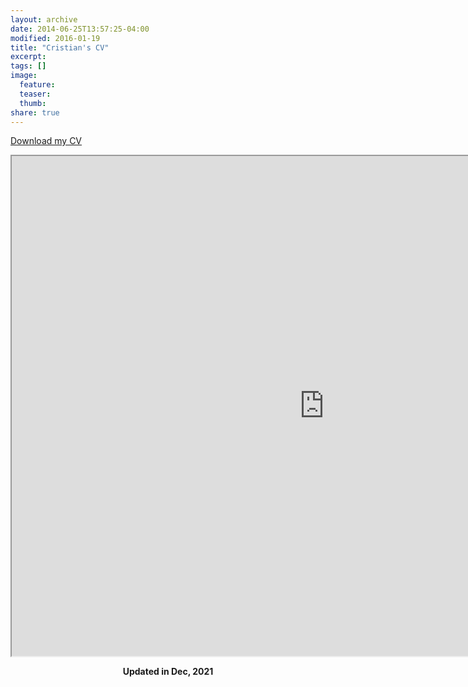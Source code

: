 ```yaml
---
layout: archive
date: 2014-06-25T13:57:25-04:00
modified: 2016-01-19
title: "Cristian's CV"
excerpt:
tags: []
image:
  feature:
  teaser:
  thumb:
share: true
---
```


[Download my CV](CV_Cristian_Roman_Palacios_Jun13.pdf)

<iframe src="https://drive.google.com/file/d/1jaDz0fzjGOX1VsroFVJhhE7-43ZTMd1D/preview" width="1000" height="800"></iframe>



<p align="center">
  <b>Updated in Dec, 2021</b><br>
  <b>  </b><br>
</p>
